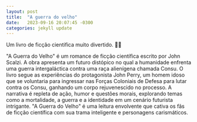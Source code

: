 ```yaml
---
layout: post
title:  "A guerra do velho"
date:   2023-09-16 20:07:45 -0300
categories: jekyll update
---
```



Um livro de ficção cientifica muito divertido. 👾📖

"A Guerra do Velho" é um romance de ficção científica escrito por John Scalzi. A obra apresenta um futuro distópico no qual a humanidade enfrenta uma guerra intergaláctica contra uma raça alienígena chamada Consu. O livro segue as experiências do protagonista John Perry, um homem idoso que se voluntaria para ingressar nas Forças Coloniais de Defesa para lutar contra os Consu, ganhando um corpo rejuvenescido no processo. A narrativa é repleta de ação, humor e questões morais, explorando temas como a mortalidade, a guerra e a identidade em um cenário futurista intrigante. "A Guerra do Velho" é uma leitura envolvente que cativa os fãs de ficção científica com sua trama inteligente e personagens carismáticos.
